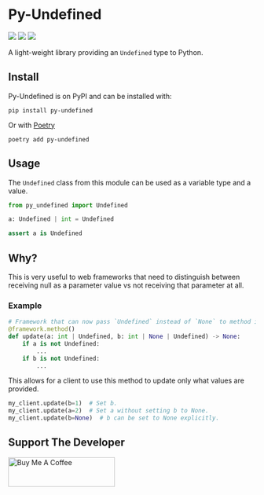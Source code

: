 # Py-Undefined

![](https://img.shields.io/badge/License-ApacheV2-blue.svg)
![](https://img.shields.io/badge/code%20style-black-000000.svg)
![](https://img.shields.io/pypi/v/py-undefined.svg)

A light-weight library providing an `Undefined` type to Python.

## Install

Py-Undefined is on PyPI and can be installed with:

```shell
pip install py-undefined
```

Or with [Poetry](https://python-poetry.org/)

```shell
poetry add py-undefined
```

## Usage

The `Undefined` class from this module can be used as a variable type and a value.

```python
from py_undefined import Undefined

a: Undefined | int = Undefined

assert a is Undefined
```

## Why?

This is very useful to web frameworks that need to distinguish between receiving null
as a parameter value vs not receiving that parameter at all.

### Example

```python
# Framework that can now pass `Undefined` instead of `None` to method if param was absent from request.
@framework.method()
def update(a: int | Undefined, b: int | None | Undefined) -> None:
    if a is not Undefined:
        ...
    if b is not Undefined:
        ...
```

This allows for a client to use this method to update only what values are provided.

```python
my_client.update(b=1)  # Set b.
my_client.update(a=2)  # Set a without setting b to None.
my_client.update(b=None)  # b can be set to None explicitly.
```

## Support The Developer

<a href="https://www.buymeacoffee.com/mburkard" target="_blank">
  <img src="https://cdn.buymeacoffee.com/buttons/v2/default-blue.png"
       width="217"
       height="60"
       alt="Buy Me A Coffee">
</a>
